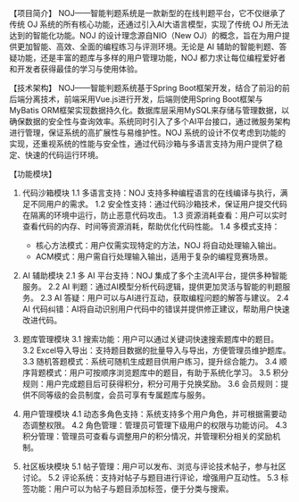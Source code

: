 【项目简介】
  NOJ——智能判题系统是一款新型的在线判题平台，它不仅继承了传统 OJ 系统的所有核心功能，还通过引入AI大语言模型，实现了传统 OJ 所无法达到的智能化功能。NOJ 的设计理念源自NIO（New OJ）的概念，旨在为用户提供更加智能、高效、全面的编程练习与评测环境。无论是 AI 辅助的智能判题、答疑功能，还是丰富的题库与多样的用户管理功能，NOJ 都力求让每位编程爱好者和开发者获得最佳的学习与使用体验。

【技术架构】
  NOJ——智能判题系统基于Spring Boot框架开发，结合了前沿的前后端分离技术，前端采用Vue.js进行开发，后端则使用Spring Boot框架与MyBatis ORM框架实现数据持久化。数据库层采用MySQL来存储与管理数据，以确保数据的安全性与查询效率。系统同时引入了多个AI平台接口，通过微服务架构进行管理，保证系统的高扩展性与易维护性。NOJ 系统的设计不仅考虑到功能的实现，还重视系统的性能与安全性，通过代码沙箱与多语言支持为用户提供了稳定、快速的代码运行环境。

【功能模块】
  1. 代码沙箱模块
      1.1 多语言支持：NOJ 支持多种编程语言的在线编译与执行，满足不同用户的需求。
   1.2 安全性支持：通过代码沙箱技术，保证用户提交代码在隔离的环境中运行，防止恶意代码攻击。
   1.3 资源消耗查看：用户可以实时查看代码的内存、时间等资源消耗，帮助优化代码性能。
   1.4 多模式支持：
     - 核心方法模式：用户仅需实现特定的方法，NOJ 将自动处理输入输出。
     - ACM模式：用户需自行处理输入输出，适用于复杂的编程竞赛场景。

  2. AI 辅助模块
      2.1 多 AI 平台支持：NOJ 集成了多个主流AI平台，提供多种智能服务。
   2.2 AI 判题：通过AI模型分析代码逻辑，提供更加灵活与智能的判题服务。
   2.3 AI 答疑：用户可以与AI进行互动，获取编程问题的解答与建议。
   2.4 AI 代码纠错：AI将自动识别用户代码中的错误并提供修正建议，帮助用户快速改进代码。

  3. 题库管理模块
      3.1 搜索功能：用户可以通过关键词快速搜索题库中的题目。
   3.2 Excel导入导出：支持题目数据的批量导入与导出，方便管理员维护题库。
   3.3 随机答题模式：系统可随机生成题目供用户练习，提升综合能力。
   3.4 顺序背题模式：用户可按顺序浏览题库中的题目，有助于系统化学习。
   3.5 积分规则：用户完成题目后可获得积分，积分可用于兑换奖励。
   3.6 会员规则：提供不同等级的会员制度，会员可享有专属题库与服务。

  4. 用户管理模块
      4.1 动态多角色支持：系统支持多个用户角色，并可根据需要动态调整权限。
   4.2 角色管理：管理员可管理下级用户的权限与功能访问。
   4.3 积分管理：管理员可查看与调整用户的积分情况，并管理积分相关的奖励机制。

  5. 社区板块模块
      5.1 帖子管理：用户可以发布、浏览与评论技术帖子，参与社区讨论。
   5.2 评论系统：支持对帖子与题目进行评论，增强用户互动性。
   5.3 标签功能：用户可以为帖子与题目添加标签，便于分类与搜索。

